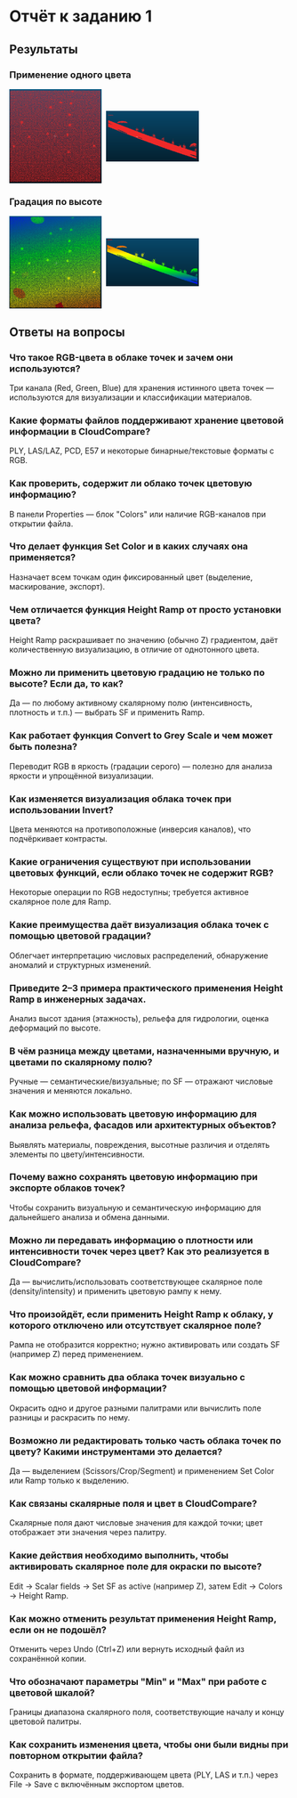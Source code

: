 # Отчёт к заданию 1

## Результаты

### Применение одного цвета

<div style="display:flex; gap:8px; align-items:center;">
  <img src="onecolor_1.png" alt="1" style="width:33%; max-width:400px;">
  <img src="onecolor_2.png" alt="1" style="width:33%; max-width:400px;">
</div>

### Градация по высоте

<div style="display:flex; gap:8px; align-items:center;">
  <img src="highramp_1.png" alt="1" style="width:33%; max-width:400px;">
  <img src="highramp_2.png" alt="1" style="width:33%; max-width:400px;">
</div>

## Ответы на вопросы

### Что такое RGB-цвета в облаке точек и зачем они используются?

Три канала (Red, Green, Blue) для хранения истинного цвета точек — используются для визуализации и классификации материалов.

### Какие форматы файлов поддерживают хранение цветовой информации в CloudCompare?

PLY, LAS/LAZ, PCD, E57 и некоторые бинарные/текстовые форматы с RGB.

### Как проверить, содержит ли облако точек цветовую информацию?

В панели Properties — блок "Colors" или наличие RGB-каналов при открытии файла.

### Что делает функция Set Color и в каких случаях она применяется?

Назначает всем точкам один фиксированный цвет (выделение, маскирование, экспорт).

### Чем отличается функция Height Ramp от просто установки цвета?

Height Ramp раскрашивает по значению (обычно Z) градиентом, даёт количественную визуализацию, в отличие от однотонного цвета.

### Можно ли применить цветовую градацию не только по высоте? Если да, то как?

Да — по любому активному скалярному полю (интенсивность, плотность и т.п.) — выбрать SF и применить Ramp.

### Как работает функция Convert to Grey Scale и чем может быть полезна?

Переводит RGB в яркость (градации серого) — полезно для анализа яркости и упрощённой визуализации.

### Как изменяется визуализация облака точек при использовании Invert?

Цвета меняются на противоположные (инверсия каналов), что подчёркивает контрасты.

### Какие ограничения существуют при использовании цветовых функций, если облако точек не содержит RGB?

Некоторые операции по RGB недоступны; требуется активное скалярное поле для Ramp.

### Какие преимущества даёт визуализация облака точек с помощью цветовой градации?

Облегчает интерпретацию числовых распределений, обнаружение аномалий и структурных изменений.

### Приведите 2–3 примера практического применения Height Ramp в инженерных задачах.

Анализ высот здания (этажность), рельефа для гидрологии, оценка деформаций по высоте.

### В чём разница между цветами, назначенными вручную, и цветами по скалярному полю?

Ручные — семантические/визуальные; по SF — отражают числовые значения и меняются локально.

### Как можно использовать цветовую информацию для анализа рельефа, фасадов или архитектурных объектов?

Выявлять материалы, повреждения, высотные различия и отделять элементы по цвету/интенсивности.

### Почему важно сохранять цветовую информацию при экспорте облаков точек?

Чтобы сохранить визуальную и семантическую информацию для дальнейшего анализа и обмена данными.

### Можно ли передавать информацию о плотности или интенсивности точек через цвет? Как это реализуется в CloudCompare?

Да — вычислить/использовать соответствующее скалярное поле (density/intensity) и применить цветовую рампу к нему.

### Что произойдёт, если применить Height Ramp к облаку, у которого отключено или отсутствует скалярное поле?

Рампа не отобразится корректно; нужно активировать или создать SF (например Z) перед применением.

### Как можно сравнить два облака точек визуально с помощью цветовой информации?

Окрасить одно и другое разными палитрами или вычислить поле разницы и раскрасить по нему.

### Возможно ли редактировать только часть облака точек по цвету? Какими инструментами это делается?

Да — выделением (Scissors/Crop/Segment) и применением Set Color или Ramp только к выделению.

### Как связаны скалярные поля и цвет в CloudCompare?

Скалярные поля дают числовые значения для каждой точки; цвет отображает эти значения через палитру.

### Какие действия необходимо выполнить, чтобы активировать скалярное поле для окраски по высоте?

Edit → Scalar fields → Set SF as active (например Z), затем Edit → Colors → Height Ramp.

### Как можно отменить результат применения Height Ramp, если он не подошёл?

Отменить через Undo (Ctrl+Z) или вернуть исходный файл из сохранённой копии.

### Что обозначают параметры "Min" и "Max" при работе с цветовой шкалой?

Границы диапазона скалярного поля, соответствующие началу и концу цветовой палитры.

### Как сохранить изменения цвета, чтобы они были видны при повторном открытии файла?

Сохранить в формате, поддерживающем цвета (PLY, LAS и т.п.) через File → Save с включённым экспортом цветов.
